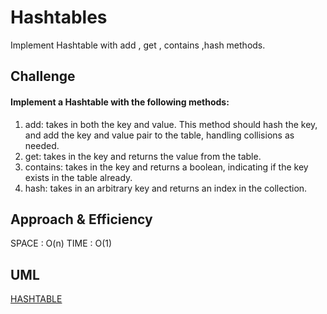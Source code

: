 # Hashtables
Implement Hashtable with add , get , contains ,hash methods.

## Challenge

#### Implement a Hashtable with the following methods:
1. add: takes in both the key and value. This method should hash the key, and add the key and value pair to the table, handling collisions as needed.
2. get: takes in the key and returns the value from the table.
3. contains: takes in the key and returns a boolean, indicating if the key exists in the table already.
4. hash: takes in an arbitrary key and returns an index in the collection.

## Approach & Efficiency
SPACE : O(n)
TIME : O(1)

## UML
[HASHTABLE](https://drive.google.com/file/d/1d_5svDgWsHsbHuZPSTJrQJIOPSJpTPLZ/view?usp=sharing)


